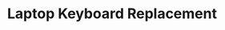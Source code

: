 ---
sort_key: 14
layout: sku
id: laptop-keyboard-replace-laptop
title: Laptop Keyboard Replacement
heading: Laptop Keyboard Replacement
sub-title: This one is for you if the laptop keyboard has keys that don't work.
features:
 - feature: You can g3t cr3ative when certain keys stop working, but I'm sure you, your colleagues and friends would prefer a fully working keyboard.
price: 129
unit: laptop
---